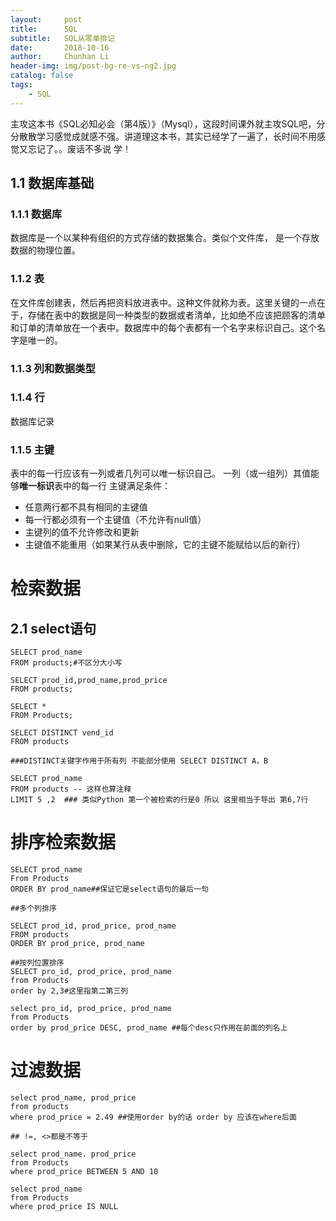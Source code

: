 ```yaml
---
layout:     post
title:      SQL
subtitle:   SQL从零单排记
date:       2018-10-16
author:     Chunhan Li
header-img: img/post-bg-re-vs-ng2.jpg
catalog: false
tags:
    - SQL
---
```

主攻这本书《SQL必知必会（第4版）》（Mysql），这段时间课外就主攻SQL吧，分分散散学习感觉成就感不强。讲道理这本书，其实已经学了一遍了，长时间不用感觉又忘记了。。废话不多说 学！

## 1.1 数据库基础
### 1.1.1 数据库
数据库是一个以某种有组织的方式存储的数据集合。类似个文件库， 是一个存放数据的物理位置。

### 1.1.2 表
在文件库创建表，然后再把资料放进表中。这种文件就称为表。这里关键的一点在于，存储在表中的数据是同一种类型的数据或者清单，比如绝不应该把顾客的清单和订单的清单放在一个表中。数据库中的每个表都有一个名字来标识自己。这个名字是唯一的。

### 1.1.3 列和数据类型

### 1.1.4 行
数据库记录

### 1.1.5 主键
表中的每一行应该有一列或者几列可以唯一标识自己。
一列（或一组列）其值能够**唯一标识**表中的每一行
主键满足条件：
- 任意两行都不具有相同的主键值
- 每一行都必须有一个主键值（不允许有null值）
- 主键列的值不允许修改和更新
- 主键值不能重用（如果某行从表中删除，它的主键不能赋给以后的新行）

# 检索数据
## 2.1 select语句
```
SELECT prod_name
FROM products;#不区分大小写

SELECT prod_id,prod_name,prod_price
FROM products;

SELECT *
FROM Products;

SELECT DISTINCT vend_id
FROM products

###DISTINCT关键字作用于所有列 不能部分使用 SELECT DISTINCT A，B

SELECT prod_name
FROM products -- 这样也算注释
LIMIT 5 ,2  ### 类似Python 第一个被检索的行是0 所以 这里相当于导出 第6,7行

```

# 排序检索数据

```
SELECT prod_name
From Products
ORDER BY prod_name##保证它是select语句的最后一句

##多个列排序

SELECT prod_id, prod_price, prod_name
FROM products
ORDER BY prod_price, prod_name

##按列位置排序
SELECT pro_id, prod_price, prod_name
from Products
order by 2,3#这里指第二第三列

select pro_id, prod_price, prod_name
from Products
order by prod_price DESC, prod_name ##每个desc只作用在前面的列名上
```

# 过滤数据
```
select prod_name, prod_price
from products
where prod_price = 2.49 ##使用order by的话 order by 应该在where后面

## !=, <>都是不等于

select prod_name. prod_price
from Products
where prod_price BETWEEN 5 AND 10

select prod_name
from Products
where prod_price IS NULL

```
